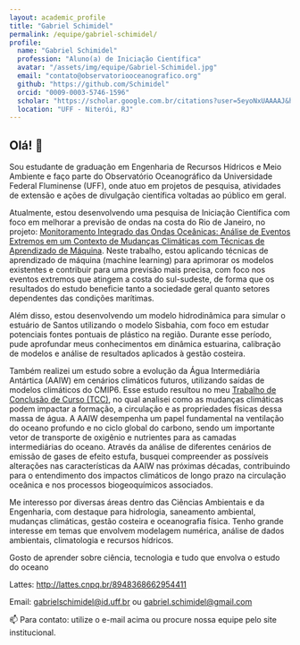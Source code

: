 ```yaml
---
layout: academic_profile
title: "Gabriel Schimidel"
permalink: /equipe/gabriel-schimidel/
profile:
  name: "Gabriel Schimidel"
  profession: "Aluno(a) de Iniciação Científica"
  avatar: "/assets/img/equipe/Gabriel-Schimidel.jpg"
  email: "contato@observatoriooceanografico.org"
  github: "https://github.com/Schimidel"
  orcid: "0009-0003-5746-1596"
  scholar: "https://scholar.google.com.br/citations?user=5eyoNxUAAAAJ&hl=en"
  location: "UFF - Niterói, RJ"
---
```


## Olá! 👋

Sou estudante de graduação em Engenharia de Recursos Hídricos e Meio Ambiente e faço parte do Observatório Oceanográfico da Universidade Federal Fluminense (UFF), onde atuo em projetos de pesquisa, atividades de extensão e ações de divulgação científica voltadas ao público em geral.

Atualmente, estou desenvolvendo uma pesquisa de Iniciação Científica com foco em melhorar a previsão de ondas na costa do Rio de Janeiro, no projeto: [Monitoramento Integrado das Ondas Oceânicas: Análise de Eventos Extremos em um Contexto de Mudanças Climáticas com Técnicas de Aprendizado de Máquina](https://observatoriooceanografico.org/projetos/monitoramento-integrado-das-ondas-oce%C3%A2nicas-analise-de-eventos-extremos-em-um-contexto-de-mudancas-climaticas-com-tecnicas-de-aprendizado-de-maquina/). Neste trabalho, estou aplicando técnicas de aprendizado de máquina (machine learning) para aprimorar os modelos existentes e contribuir para uma previsão mais precisa, com foco nos eventos extremos que atingem a costa do sul-sudeste, de forma que os resultados do estudo beneficie tanto a sociedade geral quanto setores dependentes das condições marítimas.

Além disso, estou desenvolvendo um modelo hidrodinâmica para simular o estuário de Santos utilizando o modelo Sisbahia, com foco em estudar potenciais fontes pontuais de plástico na região. Durante esse período, pude aprofundar meus conhecimentos em dinâmica estuarina, calibração de modelos e análise de resultados aplicados à gestão costeira.

Também realizei um estudo sobre a evolução da Água Intermediária Antártica (AAIW) em cenários climáticos futuros, utilizando saídas de modelos climáticos do CMIP6. Esse estudo resultou no meu [Trabalho de Conclusão de Curso (TCC)](https://app.uff.br/riuff/bitstream/handle/1/35935/TCC_GabrielSchimidel.pdf?sequence=3&isAllowed=y), no qual analisei como as mudanças climáticas podem impactar a formação, a circulação e as propriedades físicas dessa massa de água. A AAIW desempenha um papel fundamental na ventilação do oceano profundo e no ciclo global do carbono, sendo um importante vetor de transporte de oxigênio e nutrientes para as camadas intermediárias do oceano. Através da análise de diferentes cenários de emissão de gases de efeito estufa, busquei compreender as possíveis alterações nas características da AAIW nas próximas décadas, contribuindo para o entendimento dos impactos climáticos de longo prazo na circulação oceânica e nos processos biogeoquímicos associados.

Me interesso por diversas áreas dentro das Ciências Ambientais e da Engenharia, com destaque para hidrologia, saneamento ambiental, mudanças climáticas, gestão costeira e oceanografia física. Tenho grande interesse em temas que envolvem modelagem numérica, análise de dados ambientais, climatologia e recursos hídricos.

Gosto de aprender sobre ciência, tecnologia e tudo que envolva o estudo do oceano

Lattes: http://lattes.cnpq.br/8948368662954411

Email: gabrielschimidel@id.uff.br ou gabriel.schimidel@gmail.com

📫 Para contato: utilize o e-mail acima ou procure nossa equipe pelo site institucional.
